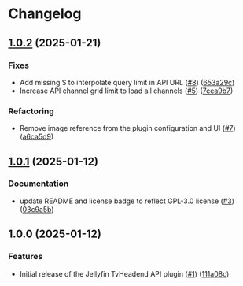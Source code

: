 # Changelog

## [1.0.2](https://github.com/john-pierre/jellyfin-plugin-tvheadend-api/compare/v1.0.1...v1.0.2) (2025-01-21)


### Fixes

* Add missing $ to interpolate query limit in API URL ([#8](https://github.com/john-pierre/jellyfin-plugin-tvheadend-api/issues/8)) ([653a29c](https://github.com/john-pierre/jellyfin-plugin-tvheadend-api/commit/653a29c877bdf1a41cdd9b71ebc5ba8c0f5741fc))
* Increase API channel grid limit to load all channels ([#5](https://github.com/john-pierre/jellyfin-plugin-tvheadend-api/issues/5)) ([7cea9b7](https://github.com/john-pierre/jellyfin-plugin-tvheadend-api/commit/7cea9b7503c280168a045dfd4d9274cc5170d942))


### Refactoring

* Remove image reference from the plugin configuration and UI ([#7](https://github.com/john-pierre/jellyfin-plugin-tvheadend-api/issues/7)) ([a6ca5d9](https://github.com/john-pierre/jellyfin-plugin-tvheadend-api/commit/a6ca5d9b03c61976360d0057dcba4f9c8984899a))

## [1.0.1](https://github.com/john-pierre/jellyfin-plugin-tvheadend-api/compare/v1.0.0...v1.0.1) (2025-01-12)


### Documentation

* update README and license badge to reflect GPL-3.0 license ([#3](https://github.com/john-pierre/jellyfin-plugin-tvheadend-api/issues/3)) ([03c9a5b](https://github.com/john-pierre/jellyfin-plugin-tvheadend-api/commit/03c9a5bf5c37d449b195252ab091122d62f7717e))

## 1.0.0 (2025-01-12)


### Features

* Initial release of the Jellyfin TvHeadend API plugin ([#1](https://github.com/john-pierre/jellyfin-plugin-tvheadend-api/issues/1)) ([111a08c](https://github.com/john-pierre/jellyfin-plugin-tvheadend-api/commit/111a08c650596fcf2624e8413373e6a1d10f11d5))
